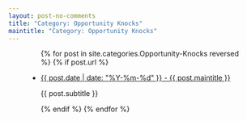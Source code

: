 ```yaml
---
layout: post-no-comments
title: "Category: Opportunity Knocks"
maintitle: "Category: Opportunity Knocks"
---
```


<figure class="fig3">
<div class="CardLayout">
<div class="CardItem">
<ul>
{% for post in site.categories.Opportunity-Knocks reversed %}
{% if post.url %}
<li>
<p><a href="{{ post.url }}">{{ post.date | date: "%Y-%m-%d" }} - {{ post.maintitle }}</a></p>
<p>{{ post.subtitle }}</p>
</li>
{% endif %}
{% endfor %}
</ul>
</div>
</div>
</figure>
